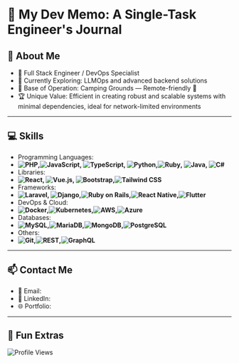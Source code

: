 # 📘 My Dev Memo: A Single-Task Engineer's Journal  

## 🚀 About Me
- 🔭 Full Stack Engineer / DevOps Specialist
- 🌱 Currently Exploring: LLMOps and advanced backend solutions
- 📍 Base of Operation: Camping Grounds — Remote-friendly 🌲
- 🏆 Unique Value: Efficient in creating robust and scalable systems with minimal dependencies, ideal for network-limited environments

---

## 💻 Skills
- Programming Languages:
- **![PHP](https://img.shields.io/badge/PHP-777BB4?style=for-the-badge&logo=php&logoColor=white),![JavaScript](https://img.shields.io/badge/JavaScript-F7DF1E?style=for-the-badge&logo=javascript&logoColor=black), ![TypeScript](https://img.shields.io/badge/TypeScript-3178C6?style=for-the-badge&logo=typescript&logoColor=white), ![Python](https://img.shields.io/badge/Python-3776AB?style=for-the-badge&logo=python&logoColor=white),![Ruby](https://img.shields.io/badge/Ruby-CC342D?style=for-the-badge&logo=ruby&logoColor=white), ![Java](https://img.shields.io/badge/Java-007396?style=for-the-badge&logo=java&logoColor=white), ![C#](https://img.shields.io/badge/C%23-239120?style=for-the-badge&logo=c-sharp&logoColor=white)**  
- Libraries:
- **![React](https://img.shields.io/badge/React-20232A?style=for-the-badge&logo=react&logoColor=61DAFB), ![Vue.js](https://img.shields.io/badge/Vue.js-35495E?style=for-the-badge&logo=vue.js&logoColor=4FC08D), ![Bootstrap](https://img.shields.io/badge/Bootstrap-7952B3?style=for-the-badge&logo=bootstrap&logoColor=white),![Tailwind CSS](https://img.shields.io/badge/Tailwind%20CSS-38B2AC?style=for-the-badge&logo=tailwind-css&logoColor=white)**
- Frameworks:
- **![Laravel](https://img.shields.io/badge/Laravel-FF2D20?style=for-the-badge&logo=laravel&logoColor=white), ![Django](https://img.shields.io/badge/Django-092E20?style=for-the-badge&logo=django&logoColor=white),![Ruby on Rails](https://img.shields.io/badge/Ruby%20on%20Rails-CC0000?style=for-the-badge&logo=ruby-on-rails&logoColor=white),![React Native](https://img.shields.io/badge/React%20Native-20232A?style=for-the-badge&logo=react&logoColor=61DAFB),![Flutter](https://img.shields.io/badge/Flutter-02569B?style=for-the-badge&logo=flutter&logoColor=white)**
- DevOps & Cloud:
- **![Docker](https://img.shields.io/badge/Docker-2496ED?style=for-the-badge&logo=docker&logoColor=white),![Kubernetes](https://img.shields.io/badge/Kubernetes-326CE5?style=for-the-badge&logo=kubernetes&logoColor=white),![AWS](https://img.shields.io/badge/AWS-232F3E?style=for-the-badge&logo=amazon-aws&logoColor=white),![Azure](https://img.shields.io/badge/Azure-0078D7?style=for-the-badge&logo=microsoft-azure&logoColor=white)**  
- Databases:
- **![MySQL](https://img.shields.io/badge/MySQL-4479A1?style=for-the-badge&logo=mysql&logoColor=white),![MariaDB](https://img.shields.io/badge/MariaDB-003545?style=for-the-badge&logo=mariadb&logoColor=white),![MongoDB](https://img.shields.io/badge/MongoDB-47A248?style=for-the-badge&logo=mongodb&logoColor=white),![PostgreSQL](https://img.shields.io/badge/PostgreSQL-336791?style=for-the-badge&logo=postgresql&logoColor=white)**  
- Others:
- **![Git](https://img.shields.io/badge/Git-F05032?style=for-the-badge&logo=git&logoColor=white),![REST](https://img.shields.io/badge/REST-25D366?style=for-the-badge&logo=rest&logoColor=white),![GraphQL](https://img.shields.io/badge/GraphQL-E10098?style=for-the-badge&logo=graphql&logoColor=white)**

---

## 📫 Contact Me
- 📧 Email:  
- 💼 LinkedIn:  
- 🌐 Portfolio:

---

## 🎨 Fun Extras
![Profile Views](https://komarev.com/ghpvc/?username=YourUsername&color=brightgreen)

